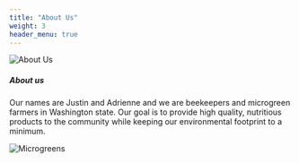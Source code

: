 ```yaml
---
title: "About Us"
weight: 3
header_menu: true
---
```


![About Us](images/about-us.jpg)

##### About us

Our names are Justin and Adrienne and we are beekeepers and microgreen farmers in Washington state. Our goal is to provide high quality, nutritious products to the community while keeping our environmental footprint to a minimum.

![Microgreens](images/microgreens.jpg)
